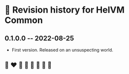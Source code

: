 # 📅 Revision history for HelVM Common

## 0.1.0.0  -- 2022-08-25

* First version. Released on an unsuspecting world.

## 🌈 ❤️ 💛 💚 💙 🤍 🖤 🦄
